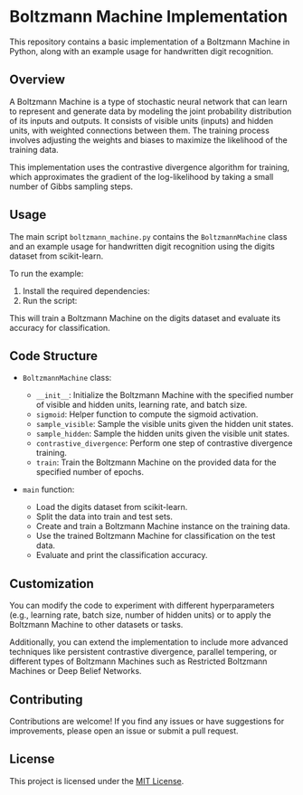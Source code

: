 # Boltzmann Machine Implementation

This repository contains a basic implementation of a Boltzmann Machine in Python, along with an example usage for handwritten digit recognition.

## Overview

A Boltzmann Machine is a type of stochastic neural network that can learn to represent and generate data by modeling the joint probability distribution of its inputs and outputs. It consists of visible units (inputs) and hidden units, with weighted connections between them. The training process involves adjusting the weights and biases to maximize the likelihood of the training data.

This implementation uses the contrastive divergence algorithm for training, which approximates the gradient of the log-likelihood by taking a small number of Gibbs sampling steps.

## Usage

The main script `boltzmann_machine.py` contains the `BoltzmannMachine` class and an example usage for handwritten digit recognition using the digits dataset from scikit-learn.

To run the example:

1. Install the required dependencies:
2. Run the script:

This will train a Boltzmann Machine on the digits dataset and evaluate its accuracy for classification.

## Code Structure

- `BoltzmannMachine` class:
  - `__init__`: Initialize the Boltzmann Machine with the specified number of visible and hidden units, learning rate, and batch size.
  - `sigmoid`: Helper function to compute the sigmoid activation.
  - `sample_visible`: Sample the visible units given the hidden unit states.
  - `sample_hidden`: Sample the hidden units given the visible unit states.
  - `contrastive_divergence`: Perform one step of contrastive divergence training.
  - `train`: Train the Boltzmann Machine on the provided data for the specified number of epochs.

- `main` function:
  - Load the digits dataset from scikit-learn.
  - Split the data into train and test sets.
  - Create and train a Boltzmann Machine instance on the training data.
  - Use the trained Boltzmann Machine for classification on the test data.
  - Evaluate and print the classification accuracy.

## Customization

You can modify the code to experiment with different hyperparameters (e.g., learning rate, batch size, number of hidden units) or to apply the Boltzmann Machine to other datasets or tasks.

Additionally, you can extend the implementation to include more advanced techniques like persistent contrastive divergence, parallel tempering, or different types of Boltzmann Machines such as Restricted Boltzmann Machines or Deep Belief Networks.

## Contributing

Contributions are welcome! If you find any issues or have suggestions for improvements, please open an issue or submit a pull request.

## License

This project is licensed under the [MIT License](LICENSE).